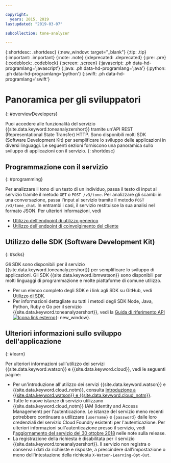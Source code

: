 ```yaml
---

copyright:
  years: 2015, 2019
lastupdated: "2019-03-07"

subcollection: tone-analyzer

---
```


{:shortdesc: .shortdesc}
{:new_window: target="_blank"}
{:tip: .tip}
{:important: .important}
{:note: .note}
{:deprecated: .deprecated}
{:pre: .pre}
{:codeblock: .codeblock}
{:screen: .screen}
{:javascript: .ph data-hd-programlang='javascript'}
{:java: .ph data-hd-programlang='java'}
{:python: .ph data-hd-programlang='python'}
{:swift: .ph data-hd-programlang='swift'}

# Panoramica per gli sviluppatori
{: #overviewDevelopers}

Puoi accedere alle funzionalità del servizio {{site.data.keyword.toneanalyzershort}} tramite un'API REST (Representational State Transfer) HTTP. Sono disponibili molti SDK (Software Development Kit) per semplificare lo sviluppo delle applicazioni in diversi linguaggi. Le seguenti sezioni forniscono una panoramica sullo sviluppo di applicazioni con il servizio.
{: shortdesc}

## Programmazione con il servizio
{: #programming}

Per analizzare il tono di un testo di un individuo, passa il testo di input al servizio tramite il metodo `GET` o `POST /v3/tone`. Per analizzare gli scambi in una conversazione, passa l'input al servizio tramite il metodo `POST /v3/tone_chat`. In entrambi i casi, il servizio restituisce la sua analisi nel formato JSON. Per ulteriori informazioni, vedi

-   [Utilizzo dell'endpoint di utilizzo generico](/docs/services/tone-analyzer?topic=tone-analyzer-utgpe)
-   [Utilizzo dell'endpoint di coinvolgimento del cliente](/docs/services/tone-analyzer?topic=tone-analyzer-utco)

## Utilizzo delle SDK (Software Development Kit)
{: #sdks}

Gli SDK sono disponibili per il servizio {{site.data.keyword.toneanalyzershort}} per semplificare lo sviluppo di applicazioni. Gli SDK {{site.data.keyword.ibmwatson}} sono disponibili per molti linguaggi di programmazione e molte piattaforme di comune utilizzo.

-   Per un elenco completo degli SDK e i link agli SDK su GitHub, vedi [Utilizzo di SDK](/docs/services/watson?topic=watson-using-sdks).
-   Per informazioni dettagliate su tutti i metodi degli SDK Node, Java, Python, Ruby e Go per il servizio {{site.data.keyword.toneanalyzershort}}, vedi la [Guida di riferimento API ![Icona link esterno](../../icons/launch-glyph.svg "Icona link esterno")](https://{DomainName}/apidocs/tone-analyzer){: new_window}.

## Ulteriori informazioni sullo sviluppo dell'applicazione
{: #learn}

Per ulteriori informazioni sull'utilizzo dei servizi {{site.data.keyword.watson}} e {{site.data.keyword.cloud}}, vedi le seguenti pagine:

-   Per un'introduzione all'utilizzo dei servizi {{site.data.keyword.watson}} e {{site.data.keyword.cloud_notm}}, consulta [Introduzione a {{site.data.keyword.watson}} e {{site.data.keyword.cloud_notm}}](/docs/services/watson?topic=watson-about).
-   Tutte le nuove istanze di servizio utilizzano {{site.data.keyword.cloud_notm}} IAM (Identity and Access Management) per l'autenticazione. Le istanze del servizio meno recenti potrebbero continuare a utilizzare `{username}` e `{password}` dalle loro credenziali del servizio Cloud Foundry esistenti per l'autenticazione. Per ulteriori informazioni sull'autenticazione presso il servizio, vedi l'[aggiornamento del servizio del 30 ottobre 2018](/docs/services/tone-analyzer?topic=tone-analyzer-rnrn#October2018) nelle note sulla release.
-   La registrazione della richiesta è disabilitata per il servizio {{site.data.keyword.toneanalyzershort}}. Il servizio non registra o conserva i dati da richieste e risposte, a prescindere dall'impostazione o meno dell'intestazione della richiesta `X-Watson-Learning-Opt-Out`.
